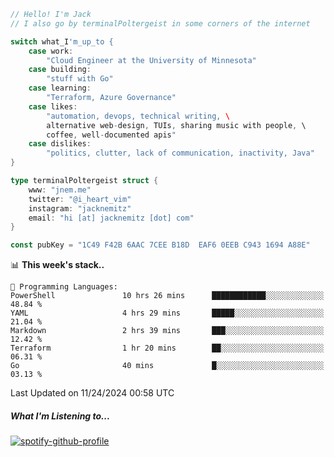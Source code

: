 ```go
// Hello! I'm Jack
// I also go by terminalPoltergeist in some corners of the internet

switch what_I'm_up_to {
    case work:
        "Cloud Engineer at the University of Minnesota"
    case building:
        "stuff with Go"
    case learning:
        "Terraform, Azure Governance"
    case likes:
        "automation, devops, technical writing, \
        alternative web-design, TUIs, sharing music with people, \
        coffee, well-documented apis"
    case dislikes:
        "politics, clutter, lack of communication, inactivity, Java"
}

type terminalPoltergeist struct {
    www: "jnem.me"
    twitter: "@i_heart_vim"
    instagram: "jacknemitz"
    email: "hi [at] jacknemitz [dot] com"
}

const pubKey = "1C49 F42B 6AAC 7CEE B18D  EAF6 0EEB C943 1694 A88E"
```

<!--START_SECTION:waka-->
📊 **This week's stack..** 

```text
💬 Programming Languages: 
PowerShell               10 hrs 26 mins      ████████████░░░░░░░░░░░░░   48.84 % 
YAML                     4 hrs 29 mins       █████░░░░░░░░░░░░░░░░░░░░   21.04 % 
Markdown                 2 hrs 39 mins       ███░░░░░░░░░░░░░░░░░░░░░░   12.42 % 
Terraform                1 hr 20 mins        ██░░░░░░░░░░░░░░░░░░░░░░░   06.31 % 
Go                       40 mins             █░░░░░░░░░░░░░░░░░░░░░░░░   03.13 % 
```


 Last Updated on 11/24/2024 00:58 UTC
<!--END_SECTION:waka-->

##### What I'm Listening to...

[![spotify-github-profile](https://jnem.me/listening-item?maxAge=2592000)](https://jnem.me/listening)
